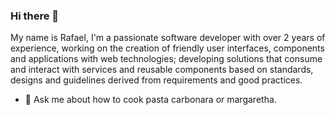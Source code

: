 ### Hi there 👋

My name is Rafael, I'm a passionate software developer with over 2 years of experience, working on the creation of friendly user interfaces, components and applications with web technologies; developing solutions that consume and interact with services and reusable components based on standards, designs and guidelines derived from requirements and good practices.

- 💬 Ask me about how to cook pasta carbonara or margaretha.
